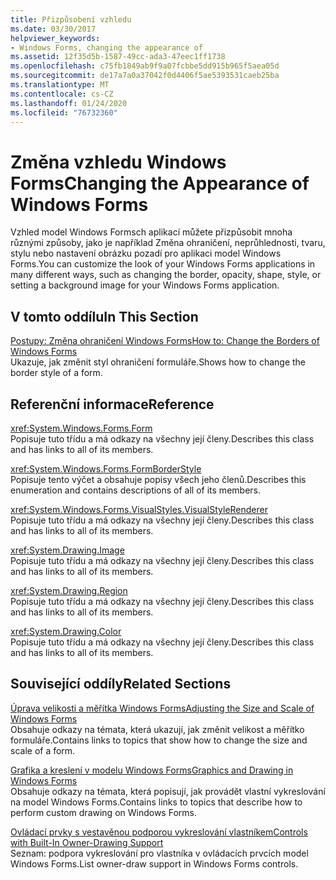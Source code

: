 ```yaml
---
title: Přizpůsobení vzhledu
ms.date: 03/30/2017
helpviewer_keywords:
- Windows Forms, changing the appearance of
ms.assetid: 12f35d5b-1587-49cc-ada3-47eec1ff1738
ms.openlocfilehash: c75fb1849ab9f9a07fcbbe5dd915b965f5aea05d
ms.sourcegitcommit: de17a7a0a37042f0d4406f5ae5393531caeb25ba
ms.translationtype: MT
ms.contentlocale: cs-CZ
ms.lasthandoff: 01/24/2020
ms.locfileid: "76732360"
---
```

# <a name="changing-the-appearance-of-windows-forms"></a><span data-ttu-id="06ee3-102">Změna vzhledu Windows Forms</span><span class="sxs-lookup"><span data-stu-id="06ee3-102">Changing the Appearance of Windows Forms</span></span>
<span data-ttu-id="06ee3-103">Vzhled model Windows Formsch aplikací můžete přizpůsobit mnoha různými způsoby, jako je například Změna ohraničení, neprůhlednosti, tvaru, stylu nebo nastavení obrázku pozadí pro aplikaci model Windows Forms.</span><span class="sxs-lookup"><span data-stu-id="06ee3-103">You can customize the look of your Windows Forms applications in many different ways, such as changing the border, opacity, shape, style, or setting a background image for your Windows Forms application.</span></span>  
  
## <a name="in-this-section"></a><span data-ttu-id="06ee3-104">V tomto oddílu</span><span class="sxs-lookup"><span data-stu-id="06ee3-104">In This Section</span></span>  
 [<span data-ttu-id="06ee3-105">Postupy: Změna ohraničení Windows Forms</span><span class="sxs-lookup"><span data-stu-id="06ee3-105">How to: Change the Borders of Windows Forms</span></span>](how-to-change-the-borders-of-windows-forms.md)  
 <span data-ttu-id="06ee3-106">Ukazuje, jak změnit styl ohraničení formuláře.</span><span class="sxs-lookup"><span data-stu-id="06ee3-106">Shows how to change the border style of a form.</span></span>  
  
## <a name="reference"></a><span data-ttu-id="06ee3-107">Referenční informace</span><span class="sxs-lookup"><span data-stu-id="06ee3-107">Reference</span></span>  
 <xref:System.Windows.Forms.Form>  
 <span data-ttu-id="06ee3-108">Popisuje tuto třídu a má odkazy na všechny její členy.</span><span class="sxs-lookup"><span data-stu-id="06ee3-108">Describes this class and has links to all of its members.</span></span>  
  
 <xref:System.Windows.Forms.FormBorderStyle>  
 <span data-ttu-id="06ee3-109">Popisuje tento výčet a obsahuje popisy všech jeho členů.</span><span class="sxs-lookup"><span data-stu-id="06ee3-109">Describes this enumeration and contains descriptions of all of its members.</span></span>  
  
 <xref:System.Windows.Forms.VisualStyles.VisualStyleRenderer>  
 <span data-ttu-id="06ee3-110">Popisuje tuto třídu a má odkazy na všechny její členy.</span><span class="sxs-lookup"><span data-stu-id="06ee3-110">Describes this class and has links to all of its members.</span></span>  
  
 <xref:System.Drawing.Image>  
 <span data-ttu-id="06ee3-111">Popisuje tuto třídu a má odkazy na všechny její členy.</span><span class="sxs-lookup"><span data-stu-id="06ee3-111">Describes this class and has links to all of its members.</span></span>  
  
 <xref:System.Drawing.Region>  
 <span data-ttu-id="06ee3-112">Popisuje tuto třídu a má odkazy na všechny její členy.</span><span class="sxs-lookup"><span data-stu-id="06ee3-112">Describes this class and has links to all of its members.</span></span>  
  
 <xref:System.Drawing.Color>  
 <span data-ttu-id="06ee3-113">Popisuje tuto třídu a má odkazy na všechny její členy.</span><span class="sxs-lookup"><span data-stu-id="06ee3-113">Describes this class and has links to all of its members.</span></span>  
  
## <a name="related-sections"></a><span data-ttu-id="06ee3-114">Související oddíly</span><span class="sxs-lookup"><span data-stu-id="06ee3-114">Related Sections</span></span>  
 [<span data-ttu-id="06ee3-115">Úprava velikosti a měřítka Windows Forms</span><span class="sxs-lookup"><span data-stu-id="06ee3-115">Adjusting the Size and Scale of Windows Forms</span></span>](adjusting-the-size-and-scale-of-windows-forms.md)  
 <span data-ttu-id="06ee3-116">Obsahuje odkazy na témata, která ukazují, jak změnit velikost a měřítko formuláře.</span><span class="sxs-lookup"><span data-stu-id="06ee3-116">Contains links to topics that show how to change the size and scale of a form.</span></span>  
  
 [<span data-ttu-id="06ee3-117">Grafika a kreslení v modelu Windows Forms</span><span class="sxs-lookup"><span data-stu-id="06ee3-117">Graphics and Drawing in Windows Forms</span></span>](./advanced/graphics-and-drawing-in-windows-forms.md)  
 <span data-ttu-id="06ee3-118">Obsahuje odkazy na témata, která popisují, jak provádět vlastní vykreslování na model Windows Forms.</span><span class="sxs-lookup"><span data-stu-id="06ee3-118">Contains links to topics that describe how to perform custom drawing on Windows Forms.</span></span>  
  
 [<span data-ttu-id="06ee3-119">Ovládací prvky s vestavěnou podporou vykreslování vlastníkem</span><span class="sxs-lookup"><span data-stu-id="06ee3-119">Controls with Built-In Owner-Drawing Support</span></span>](./controls/controls-with-built-in-owner-drawing-support.md)  
 <span data-ttu-id="06ee3-120">Seznam: podpora vykreslování pro vlastníka v ovládacích prvcích model Windows Forms.</span><span class="sxs-lookup"><span data-stu-id="06ee3-120">List owner-draw support in Windows Forms controls.</span></span>
